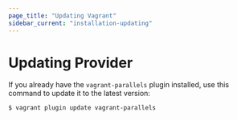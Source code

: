 ```yaml
---
page_title: "Updating Vagrant"
sidebar_current: "installation-updating"
---
```


# Updating Provider

If you already have the `vagrant-parallels` plugin installed, use this command
to update it to the latest version:

```
$ vagrant plugin update vagrant-parallels
```
